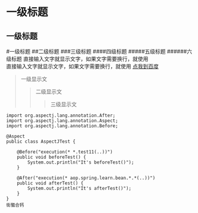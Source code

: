 一级标题
===============
一级标题
-----------
#一级标题
##二级标题
###三级标题
####四级标题
#####五级标题
######六级标题
直接输入文字就显示文字，如果文字需要换行，就使用<br>直接输入文字就显示文字，如果文字需要换行，就使用
[点我到百度](http://www.baidu.com)
> 一级显示文
>> 二级显示文
>>> 三级显示文
```
import org.aspectj.lang.annotation.After;
import org.aspectj.lang.annotation.Aspect;
import org.aspectj.lang.annotation.Before;

@Aspect
public class AspectJTest {
	
	@Before("execution(* *.test11(..))")
	public void beforeTest() {
		System.out.println("It's beforeTest()");
	}
	
	@After("execution(* aop.spring.learn.bean.*.*(..))")
	public void afterTest() {
		System.out.println("It's afterTest()");
	}
}
街螯合钙

